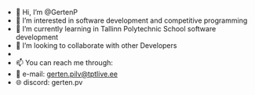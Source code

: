- 👋 Hi, I’m @GertenP
- 👀 I’m interested in software development and competitive programming
- 🌱 I’m currently learning in Tallinn Polytechnic School software development
- 💞️ I’m looking to collaborate with other Developers
- 
- 📫 You can reach me through:
- 📧 e-mail: gerten.pilv@tptlive.ee
- 🌐 discord: gerten.pv
